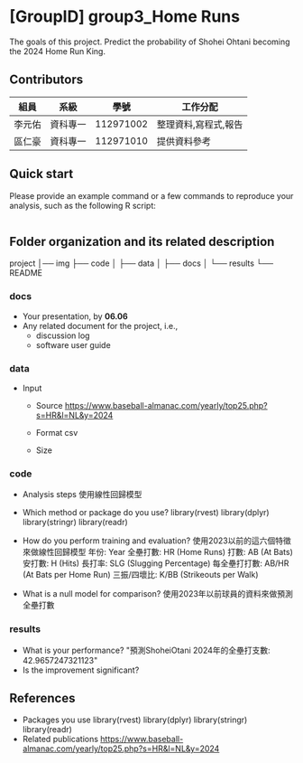 # [GroupID] group3_Home Runs

The goals of this project.
Predict the probability of Shohei Ohtani becoming the 2024 Home Run King.

## Contributors
|組員|系級|學號|工作分配|
|-|-|-|-|
|李元佑|資科專一|112971002|整理資料,寫程式,報告| 
|區仁豪|資科專一|112971010|提供資料參考|

## Quick start
Please provide an example command or a few commands to reproduce your analysis, such as the following R script:
```R
```

## Folder organization and its related description
project
│── img
├── code
│
├── data
│
├── docs
│
└── results
    └── README


### docs
* Your presentation, by **06.06**
* Any related document for the project, i.e.,
  * discussion log
  * software user guide

### data
* Input
  * Source
  https://www.baseball-almanac.com/yearly/top25.php?s=HR&l=NL&y=2024
  
  * Format
  csv
  * Size

### code
* Analysis steps 使用線性回歸模型
* Which method or package do you use?
library(rvest)
library(dplyr)
library(stringr)
library(readr)

* How do you perform training and evaluation?
使用2023以前的這六個特徵來做線性回歸模型
年份: Year
全壘打數: HR (Home Runs)
打數: AB (At Bats)
安打數: H (Hits)
長打率: SLG (Slugging Percentage)
每全壘打打數: AB/HR (At Bats per Home Run)
三振/四壞比: K/BB (Strikeouts per Walk)
* What is a null model for comparison?
使用2023年以前球員的資料來做預測全壘打數
### results
* What is your performance? 
"預測ShoheiOtani 2024年的全壘打支數:  42.9657247321123"
* Is the improvement significant?

## References
* Packages you use
library(rvest)
library(dplyr)
library(stringr)
library(readr)
* Related publications
https://www.baseball-almanac.com/yearly/top25.php?s=HR&l=NL&y=2024
